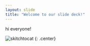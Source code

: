 ```yaml
---
layout: slide
title: "Welcome to our slide deck!"
---
```


hi everyone!

![skitchtocat](https://octodex.github.com/images/skitchtocat.png)
{: .center}
